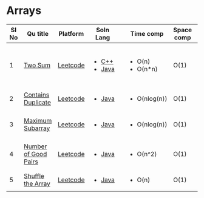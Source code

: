 # Arrays

| Sl No | Qu title | Platform                            | Soln Lang |   | Time comp | Space comp | difficulty |    | approach |
| --     | ---     |   ------                            | ---       |-- | ---       | ---        | ----       | -- | ---------|
| 1    | [Two Sum](https://leetcode.com/problems/two-sum)       | [Leetcode](../leetcodeQuestions.md) | <ul> <li>[C++](https://github.com/C-a-thing/Code-Insight/blob/main/Leetcode/Arrays/C%2B%2B/two%20sum.cpp)</li> <li>[Java](https://github.com/C-a-thing/Code-Insight/blob/main/Leetcode/Arrays/java/two%20sum.java)</li> </ul>       |   | <ul><li>O(n)</li><li>O(n*n)</li> </ul>      | O(1)        | Easy       |    | <ol> <li> Hashing </li> <li> Map </li> <li> Brute Force </li> </ol> |
| 2| [Contains Duplicate](https://leetcode.com/problems/contains-duplicate/)      | [Leetcode](../leetcodeQuestions.md) | <ul><li>[Java](https://github.com/C-a-thing/Code-Insight/blob/main/Leetcode/Arrays/java/Contains%20Duplicate.java)</li> </ul>       |   | <ul><li>O(nlog(n))</li> </ul>      | O(1)        | Easy       |    | <ol type = “i”> <li> Sorting </li> </ol> |
| 3| [Maximum Subarray](https://leetcode.com/problems/maximum-subarray/)      | [Leetcode](../leetcodeQuestions.md) | <ul><li>[Java](https://github.com/C-a-thing/Code-Insight/blob/main/Leetcode/Arrays/java/Maximum%20Subarray.java)</li> </ul>       |   | <ul><li>O(nlog(n))</li> </ul>      | O(1)        | Easy       |    | <ol type = “i”> <li> Kadane's Algo </li> </ol> |
| 4| [Number of Good Pairs](https://leetcode.com/problems/number-of-good-pairs/)      | [Leetcode](../leetcodeQuestions.md) | <ul><li>[Java](https://github.com/C-a-thing/Code-Insight/blob/main/Leetcode/Arrays/java/Number%20of%20Good%20Pairs.java)</li> </ul>       |   | <ul><li>O(n^2)</li> </ul>      | O(1)        | Easy       |    | <ol type = “i”> <li> Brute Force </li> </ol> |
| 5| [Shuffle the Array](https://leetcode.com/problems/shuffle-the-array/)      | [Leetcode](../leetcodeQuestions.md) | <ul><li>[Java](https://github.com/C-a-thing/Code-Insight/blob/main/Leetcode/Arrays/java/Shuffle%20the%20Array.java)</li> </ul>       |   | <ul><li>O(n)</li> </ul>      | O(1)        | Easy       |    |  |
